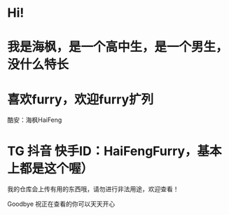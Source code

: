 # Hi!

# 我是海枫，是一个高中生，是一个男生，没什么特长

# 喜欢furry，欢迎furry扩列

酷安：海枫HaiFeng

# TG 抖音 快手ID：HaiFengFurry，基本上都是这个喔）

我的仓库会上传有用的东西哦，请勿进行非法用途，欢迎查看！

Goodbye 祝正在查看的你可以天天开心